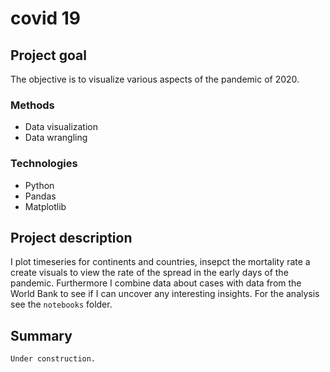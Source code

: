 # covid 19

## Project goal
The objective is to visualize various aspects of the pandemic of 2020.

### Methods
* Data visualization
* Data wrangling

### Technologies
* Python
* Pandas
* Matplotlib

## Project description
I plot timeseries for continents and countries, insepct the mortality rate a create visuals to view the rate of the spread in the early days of the pandemic.
Furthermore I combine data about cases with data from the World Bank to see if I can uncover any interesting insights. For the analysis see the `notebooks` folder.

## Summary
```Under construction.```